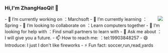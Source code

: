 ### Hi,I'm ZhangHaoQi! 👋


<!-- **Zhang-HaoQi/Zhang-HaoQi** is a ✨ _special_ ✨ repository because its `README.md` (this file) appears on your GitHub profile.

Here are some ideas to get you started: -->
<img align="right" src="https://github-readme-stats.vercel.app/api?username=Zhang-HaoQi&show_icons=true&icon_color=CE1D2D&text_color=718096&bg_color=ffffff&hide_title=true" />
- 🔭 I’m currently working on ：Marchsoft
- 🌱 I’m currently learning ：Spring
- 👯 I’m looking to collaborate on ：Learn computers together
- 🤔 I’m looking for help with ：Find small partners to learn with
- 💬 Ask me about ：I will give you a future.
- 📫 How to reach me: ：tel:19903848257
- 😄 Introduce: I just I don't like fireworks 
- ⚡ Fun fact: soccer,run,read,yards

